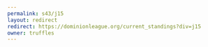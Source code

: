 ```yaml
---
permalink: s43/j15
layout: redirect
redirect: https://dominionleague.org/current_standings?div=j15
owner: truffles
---
```


